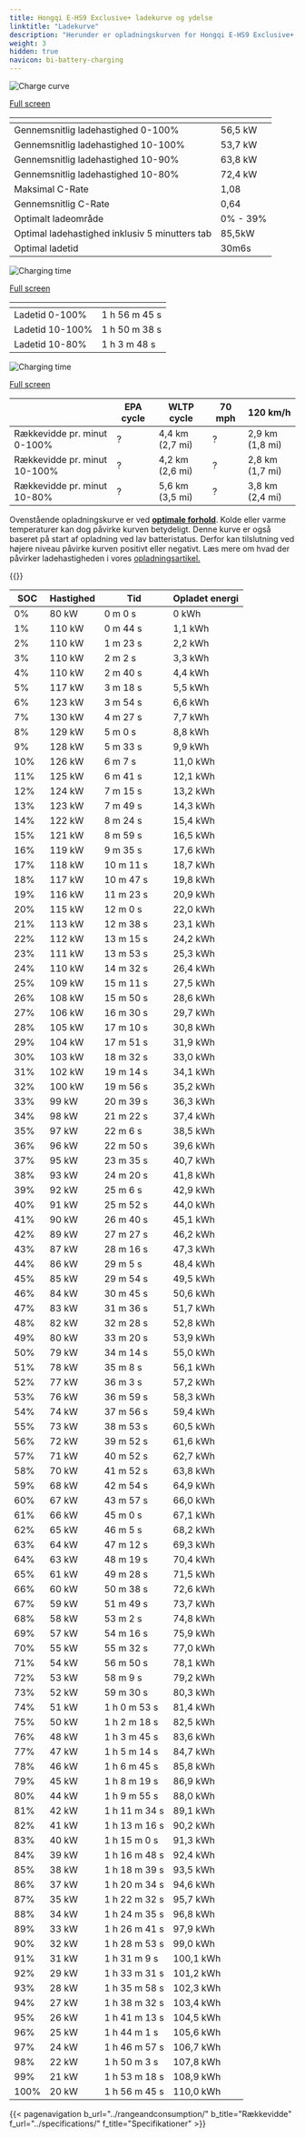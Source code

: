 ```yaml
---
title: Hongqi E-HS9 Exclusive+ ladekurve og ydelse
linktitle: "Ladekurve"
description: "Herunder er opladningskurven for Hongqi E-HS9 Exclusive+, der viser ladehastigheden ved forskellige batteriniveauer. Derudover giver grafer for rækkevidde og tid omfattende detaljer om opladningsydelsen."
weight: 3
hidden: true
navicon: bi-battery-charging
---
```

<!-- markdownlint-disable MD033 -->
<!-- markdownlint-disable MD010 -->
<img src="/images/nb-NO/models/hongqi/e-hs9/e-hs9_exclusiveplus/chargingcurve.svg" alt="Charge curve" class="img-fluid">

[Full screen](/images/nb-NO/models/hongqi/e-hs9/e-hs9_exclusiveplus/chargingcurve.svg)


<div class="table-responsive">
<table class="table table-striped border">
	<thead>
		<tr>
			<th>
			</th>
			<th>
			</th>
		</tr>
	</thead>
	<tbody>
		<tr>
			<td>
				Gennemsnitlig ladehastighed 0-100%
			</td>
			<td>
				56,5 kW
			</td>
		</tr>
		<tr>
			<td>
				Gennemsnitlig ladehastighed 10-100%
			</td>
			<td>
				53,7 kW
			</td>
		</tr>
		<tr>
			<td>
				Gennemsnitlig ladehastighed 10-90%
			</td>
			<td>
				63,8 kW
			</td>
		</tr>
		<tr>
			<td>
				Gennemsnitlig ladehastighed 10-80%
			</td>
			<td>
				72,4 kW
			</td>
		</tr>
		<tr>
			<td>
				Maksimal C-Rate
			</td>
			<td>
				1,08
			</td>
		</tr>
		<tr>
			<td>
				Gennemsnitlig C-Rate
			</td>
			<td>
				0,64
			</td>
		</tr>
		<tr>
			<td>
				Optimalt ladeområde
			</td>
			<td>
				0% - 39%
			</td>
		</tr>
		<tr>
			<td>
				Optimal ladehastighed inklusiv 5 minutters tab
			</td>
			<td>
				85,5kW
			</td>
		</tr>
		<tr>
			<td>
				Optimal ladetid
			</td>
			<td>
				30m6s
			</td>
		</tr>
	</tbody>
</table>
</div>
<img src="/images/nb-NO/models/hongqi/e-hs9/e-hs9_exclusiveplus/chargingtime.svg" alt="Charging time" class="img-fluid">

[Full screen](/images/nb-NO/models/hongqi/e-hs9/e-hs9_exclusiveplus/chargingtime.svg)
<div class="table-responsive">
<table class="table table-striped border">
	<thead>
		<tr>
			<th>
			</th>
			<th>
			</th>
		</tr>
	</thead>
	<tbody>
		<tr>
			<td>
				Ladetid 0-100%
			</td>
			<td>
				1 h 56 m 45 s
			</td>
		</tr>
		<tr>
			<td>
				Ladetid 10-100%
			</td>
			<td>
				1 h 50 m 38 s
			</td>
		</tr>
		<tr>
			<td>
				Ladetid 10-80%
			</td>
			<td>
				1 h 3 m 48 s
			</td>
		</tr>
	</tbody>
</table>
</div>
<img src="/images/nb-NO/models/hongqi/e-hs9/e-hs9_exclusiveplus/chargerangespeed.svg" alt="Charging time" class="img-fluid">

[Full screen](/images/nb-NO/models/hongqi/e-hs9/e-hs9_exclusiveplus/chargerangespeed.svg)
<div class="table-responsive">
<table class="table table-striped border">
	<thead>
		<tr>
			<th>
			</th>
			<th>
				EPA cycle
			</th>
			<th>
				WLTP cycle
			</th>
			<th>
				70 mph
			</th>
			<th>
				120 km/h
			</th>
		</tr>
	</thead>
	<tbody>
		<tr>
			<td>
				Rækkevidde pr. minut 0-100%
			</td>
			<td>
				?
			</td>
			<td>
				4,4 km (2,7 mi)
			</td>
			<td>
				?
			</td>
			<td>
				2,9 km (1,8 mi)
			</td>
		</tr>
		<tr>
			<td>
				Rækkevidde pr. minut 10-100%
			</td>
			<td>
				?
			</td>
			<td>
				4,2 km (2,6 mi)
			</td>
			<td>
				?
			</td>
			<td>
				2,8 km (1,7 mi)
			</td>
		</tr>
		<tr>
			<td>
				Rækkevidde pr. minut 10-80%
			</td>
			<td>
				?
			</td>
			<td>
				5,6 km (3,5 mi)
			</td>
			<td>
				?
			</td>
			<td>
				3,8 km (2,4 mi)
			</td>
		</tr>
	</tbody>
</table>
</div>


Ovenstående opladningskurve er ved **[optimale forhold](../../../../../technology/battery/charging/#temperature)**. Kolde eller varme temperaturer kan dog påvirke kurven betydeligt. Denne kurve er også baseret på start af opladning ved lav batteristatus. Derfor kan tilslutning ved højere niveau påvirke kurven positivt eller negativt. Læs mere om hvad der påvirker ladehastigheden i vores [opladningsartikel.](../../../../../technology/battery/charging/)


{{<evkxdisplayaddarticle />}}
<div class="table-responsive">
<table class="table table-striped border">
	<thead>
		<tr>
			<th>
				SOC
			</th>
			<th>
				Hastighed
			</th>
			<th>
				Tid
			</th>
			<th>
				Opladet energi
			</th>
		</tr>
	</thead>
	<tbody>
		<tr>
			<td>
				0%
			</td>
			<td>
				80 kW
			</td>
			<td>
				 0 m 0 s
			</td>
			<td>
				0 kWh
			</td>
		</tr>
		<tr>
			<td>
				1%
			</td>
			<td>
				110 kW
			</td>
			<td>
				 0 m 44 s
			</td>
			<td>
				1,1 kWh
			</td>
		</tr>
		<tr>
			<td>
				2%
			</td>
			<td>
				110 kW
			</td>
			<td>
				 1 m 23 s
			</td>
			<td>
				2,2 kWh
			</td>
		</tr>
		<tr>
			<td>
				3%
			</td>
			<td>
				110 kW
			</td>
			<td>
				 2 m 2 s
			</td>
			<td>
				3,3 kWh
			</td>
		</tr>
		<tr>
			<td>
				4%
			</td>
			<td>
				110 kW
			</td>
			<td>
				 2 m 40 s
			</td>
			<td>
				4,4 kWh
			</td>
		</tr>
		<tr>
			<td>
				5%
			</td>
			<td>
				117 kW
			</td>
			<td>
				 3 m 18 s
			</td>
			<td>
				5,5 kWh
			</td>
		</tr>
		<tr>
			<td>
				6%
			</td>
			<td>
				123 kW
			</td>
			<td>
				 3 m 54 s
			</td>
			<td>
				6,6 kWh
			</td>
		</tr>
		<tr>
			<td>
				7%
			</td>
			<td>
				130 kW
			</td>
			<td>
				 4 m 27 s
			</td>
			<td>
				7,7 kWh
			</td>
		</tr>
		<tr>
			<td>
				8%
			</td>
			<td>
				129 kW
			</td>
			<td>
				 5 m 0 s
			</td>
			<td>
				8,8 kWh
			</td>
		</tr>
		<tr>
			<td>
				9%
			</td>
			<td>
				128 kW
			</td>
			<td>
				 5 m 33 s
			</td>
			<td>
				9,9 kWh
			</td>
		</tr>
		<tr>
			<td>
				10%
			</td>
			<td>
				126 kW
			</td>
			<td>
				 6 m 7 s
			</td>
			<td>
				11,0 kWh
			</td>
		</tr>
		<tr>
			<td>
				11%
			</td>
			<td>
				125 kW
			</td>
			<td>
				 6 m 41 s
			</td>
			<td>
				12,1 kWh
			</td>
		</tr>
		<tr>
			<td>
				12%
			</td>
			<td>
				124 kW
			</td>
			<td>
				 7 m 15 s
			</td>
			<td>
				13,2 kWh
			</td>
		</tr>
		<tr>
			<td>
				13%
			</td>
			<td>
				123 kW
			</td>
			<td>
				 7 m 49 s
			</td>
			<td>
				14,3 kWh
			</td>
		</tr>
		<tr>
			<td>
				14%
			</td>
			<td>
				122 kW
			</td>
			<td>
				 8 m 24 s
			</td>
			<td>
				15,4 kWh
			</td>
		</tr>
		<tr>
			<td>
				15%
			</td>
			<td>
				121 kW
			</td>
			<td>
				 8 m 59 s
			</td>
			<td>
				16,5 kWh
			</td>
		</tr>
		<tr>
			<td>
				16%
			</td>
			<td>
				119 kW
			</td>
			<td>
				 9 m 35 s
			</td>
			<td>
				17,6 kWh
			</td>
		</tr>
		<tr>
			<td>
				17%
			</td>
			<td>
				118 kW
			</td>
			<td>
				 10 m 11 s
			</td>
			<td>
				18,7 kWh
			</td>
		</tr>
		<tr>
			<td>
				18%
			</td>
			<td>
				117 kW
			</td>
			<td>
				 10 m 47 s
			</td>
			<td>
				19,8 kWh
			</td>
		</tr>
		<tr>
			<td>
				19%
			</td>
			<td>
				116 kW
			</td>
			<td>
				 11 m 23 s
			</td>
			<td>
				20,9 kWh
			</td>
		</tr>
		<tr>
			<td>
				20%
			</td>
			<td>
				115 kW
			</td>
			<td>
				 12 m 0 s
			</td>
			<td>
				22,0 kWh
			</td>
		</tr>
		<tr>
			<td>
				21%
			</td>
			<td>
				113 kW
			</td>
			<td>
				 12 m 38 s
			</td>
			<td>
				23,1 kWh
			</td>
		</tr>
		<tr>
			<td>
				22%
			</td>
			<td>
				112 kW
			</td>
			<td>
				 13 m 15 s
			</td>
			<td>
				24,2 kWh
			</td>
		</tr>
		<tr>
			<td>
				23%
			</td>
			<td>
				111 kW
			</td>
			<td>
				 13 m 53 s
			</td>
			<td>
				25,3 kWh
			</td>
		</tr>
		<tr>
			<td>
				24%
			</td>
			<td>
				110 kW
			</td>
			<td>
				 14 m 32 s
			</td>
			<td>
				26,4 kWh
			</td>
		</tr>
		<tr>
			<td>
				25%
			</td>
			<td>
				109 kW
			</td>
			<td>
				 15 m 11 s
			</td>
			<td>
				27,5 kWh
			</td>
		</tr>
		<tr>
			<td>
				26%
			</td>
			<td>
				108 kW
			</td>
			<td>
				 15 m 50 s
			</td>
			<td>
				28,6 kWh
			</td>
		</tr>
		<tr>
			<td>
				27%
			</td>
			<td>
				106 kW
			</td>
			<td>
				 16 m 30 s
			</td>
			<td>
				29,7 kWh
			</td>
		</tr>
		<tr>
			<td>
				28%
			</td>
			<td>
				105 kW
			</td>
			<td>
				 17 m 10 s
			</td>
			<td>
				30,8 kWh
			</td>
		</tr>
		<tr>
			<td>
				29%
			</td>
			<td>
				104 kW
			</td>
			<td>
				 17 m 51 s
			</td>
			<td>
				31,9 kWh
			</td>
		</tr>
		<tr>
			<td>
				30%
			</td>
			<td>
				103 kW
			</td>
			<td>
				 18 m 32 s
			</td>
			<td>
				33,0 kWh
			</td>
		</tr>
		<tr>
			<td>
				31%
			</td>
			<td>
				102 kW
			</td>
			<td>
				 19 m 14 s
			</td>
			<td>
				34,1 kWh
			</td>
		</tr>
		<tr>
			<td>
				32%
			</td>
			<td>
				100 kW
			</td>
			<td>
				 19 m 56 s
			</td>
			<td>
				35,2 kWh
			</td>
		</tr>
		<tr>
			<td>
				33%
			</td>
			<td>
				99 kW
			</td>
			<td>
				 20 m 39 s
			</td>
			<td>
				36,3 kWh
			</td>
		</tr>
		<tr>
			<td>
				34%
			</td>
			<td>
				98 kW
			</td>
			<td>
				 21 m 22 s
			</td>
			<td>
				37,4 kWh
			</td>
		</tr>
		<tr>
			<td>
				35%
			</td>
			<td>
				97 kW
			</td>
			<td>
				 22 m 6 s
			</td>
			<td>
				38,5 kWh
			</td>
		</tr>
		<tr>
			<td>
				36%
			</td>
			<td>
				96 kW
			</td>
			<td>
				 22 m 50 s
			</td>
			<td>
				39,6 kWh
			</td>
		</tr>
		<tr>
			<td>
				37%
			</td>
			<td>
				95 kW
			</td>
			<td>
				 23 m 35 s
			</td>
			<td>
				40,7 kWh
			</td>
		</tr>
		<tr>
			<td>
				38%
			</td>
			<td>
				93 kW
			</td>
			<td>
				 24 m 20 s
			</td>
			<td>
				41,8 kWh
			</td>
		</tr>
		<tr>
			<td>
				39%
			</td>
			<td>
				92 kW
			</td>
			<td>
				 25 m 6 s
			</td>
			<td>
				42,9 kWh
			</td>
		</tr>
		<tr>
			<td>
				40%
			</td>
			<td>
				91 kW
			</td>
			<td>
				 25 m 52 s
			</td>
			<td>
				44,0 kWh
			</td>
		</tr>
		<tr>
			<td>
				41%
			</td>
			<td>
				90 kW
			</td>
			<td>
				 26 m 40 s
			</td>
			<td>
				45,1 kWh
			</td>
		</tr>
		<tr>
			<td>
				42%
			</td>
			<td>
				89 kW
			</td>
			<td>
				 27 m 27 s
			</td>
			<td>
				46,2 kWh
			</td>
		</tr>
		<tr>
			<td>
				43%
			</td>
			<td>
				87 kW
			</td>
			<td>
				 28 m 16 s
			</td>
			<td>
				47,3 kWh
			</td>
		</tr>
		<tr>
			<td>
				44%
			</td>
			<td>
				86 kW
			</td>
			<td>
				 29 m 5 s
			</td>
			<td>
				48,4 kWh
			</td>
		</tr>
		<tr>
			<td>
				45%
			</td>
			<td>
				85 kW
			</td>
			<td>
				 29 m 54 s
			</td>
			<td>
				49,5 kWh
			</td>
		</tr>
		<tr>
			<td>
				46%
			</td>
			<td>
				84 kW
			</td>
			<td>
				 30 m 45 s
			</td>
			<td>
				50,6 kWh
			</td>
		</tr>
		<tr>
			<td>
				47%
			</td>
			<td>
				83 kW
			</td>
			<td>
				 31 m 36 s
			</td>
			<td>
				51,7 kWh
			</td>
		</tr>
		<tr>
			<td>
				48%
			</td>
			<td>
				82 kW
			</td>
			<td>
				 32 m 28 s
			</td>
			<td>
				52,8 kWh
			</td>
		</tr>
		<tr>
			<td>
				49%
			</td>
			<td>
				80 kW
			</td>
			<td>
				 33 m 20 s
			</td>
			<td>
				53,9 kWh
			</td>
		</tr>
		<tr>
			<td>
				50%
			</td>
			<td>
				79 kW
			</td>
			<td>
				 34 m 14 s
			</td>
			<td>
				55,0 kWh
			</td>
		</tr>
		<tr>
			<td>
				51%
			</td>
			<td>
				78 kW
			</td>
			<td>
				 35 m 8 s
			</td>
			<td>
				56,1 kWh
			</td>
		</tr>
		<tr>
			<td>
				52%
			</td>
			<td>
				77 kW
			</td>
			<td>
				 36 m 3 s
			</td>
			<td>
				57,2 kWh
			</td>
		</tr>
		<tr>
			<td>
				53%
			</td>
			<td>
				76 kW
			</td>
			<td>
				 36 m 59 s
			</td>
			<td>
				58,3 kWh
			</td>
		</tr>
		<tr>
			<td>
				54%
			</td>
			<td>
				74 kW
			</td>
			<td>
				 37 m 56 s
			</td>
			<td>
				59,4 kWh
			</td>
		</tr>
		<tr>
			<td>
				55%
			</td>
			<td>
				73 kW
			</td>
			<td>
				 38 m 53 s
			</td>
			<td>
				60,5 kWh
			</td>
		</tr>
		<tr>
			<td>
				56%
			</td>
			<td>
				72 kW
			</td>
			<td>
				 39 m 52 s
			</td>
			<td>
				61,6 kWh
			</td>
		</tr>
		<tr>
			<td>
				57%
			</td>
			<td>
				71 kW
			</td>
			<td>
				 40 m 52 s
			</td>
			<td>
				62,7 kWh
			</td>
		</tr>
		<tr>
			<td>
				58%
			</td>
			<td>
				70 kW
			</td>
			<td>
				 41 m 52 s
			</td>
			<td>
				63,8 kWh
			</td>
		</tr>
		<tr>
			<td>
				59%
			</td>
			<td>
				68 kW
			</td>
			<td>
				 42 m 54 s
			</td>
			<td>
				64,9 kWh
			</td>
		</tr>
		<tr>
			<td>
				60%
			</td>
			<td>
				67 kW
			</td>
			<td>
				 43 m 57 s
			</td>
			<td>
				66,0 kWh
			</td>
		</tr>
		<tr>
			<td>
				61%
			</td>
			<td>
				66 kW
			</td>
			<td>
				 45 m 0 s
			</td>
			<td>
				67,1 kWh
			</td>
		</tr>
		<tr>
			<td>
				62%
			</td>
			<td>
				65 kW
			</td>
			<td>
				 46 m 5 s
			</td>
			<td>
				68,2 kWh
			</td>
		</tr>
		<tr>
			<td>
				63%
			</td>
			<td>
				64 kW
			</td>
			<td>
				 47 m 12 s
			</td>
			<td>
				69,3 kWh
			</td>
		</tr>
		<tr>
			<td>
				64%
			</td>
			<td>
				63 kW
			</td>
			<td>
				 48 m 19 s
			</td>
			<td>
				70,4 kWh
			</td>
		</tr>
		<tr>
			<td>
				65%
			</td>
			<td>
				61 kW
			</td>
			<td>
				 49 m 28 s
			</td>
			<td>
				71,5 kWh
			</td>
		</tr>
		<tr>
			<td>
				66%
			</td>
			<td>
				60 kW
			</td>
			<td>
				 50 m 38 s
			</td>
			<td>
				72,6 kWh
			</td>
		</tr>
		<tr>
			<td>
				67%
			</td>
			<td>
				59 kW
			</td>
			<td>
				 51 m 49 s
			</td>
			<td>
				73,7 kWh
			</td>
		</tr>
		<tr>
			<td>
				68%
			</td>
			<td>
				58 kW
			</td>
			<td>
				 53 m 2 s
			</td>
			<td>
				74,8 kWh
			</td>
		</tr>
		<tr>
			<td>
				69%
			</td>
			<td>
				57 kW
			</td>
			<td>
				 54 m 16 s
			</td>
			<td>
				75,9 kWh
			</td>
		</tr>
		<tr>
			<td>
				70%
			</td>
			<td>
				55 kW
			</td>
			<td>
				 55 m 32 s
			</td>
			<td>
				77,0 kWh
			</td>
		</tr>
		<tr>
			<td>
				71%
			</td>
			<td>
				54 kW
			</td>
			<td>
				 56 m 50 s
			</td>
			<td>
				78,1 kWh
			</td>
		</tr>
		<tr>
			<td>
				72%
			</td>
			<td>
				53 kW
			</td>
			<td>
				 58 m 9 s
			</td>
			<td>
				79,2 kWh
			</td>
		</tr>
		<tr>
			<td>
				73%
			</td>
			<td>
				52 kW
			</td>
			<td>
				 59 m 30 s
			</td>
			<td>
				80,3 kWh
			</td>
		</tr>
		<tr>
			<td>
				74%
			</td>
			<td>
				51 kW
			</td>
			<td>
				1 h 0 m 53 s
			</td>
			<td>
				81,4 kWh
			</td>
		</tr>
		<tr>
			<td>
				75%
			</td>
			<td>
				50 kW
			</td>
			<td>
				1 h 2 m 18 s
			</td>
			<td>
				82,5 kWh
			</td>
		</tr>
		<tr>
			<td>
				76%
			</td>
			<td>
				48 kW
			</td>
			<td>
				1 h 3 m 45 s
			</td>
			<td>
				83,6 kWh
			</td>
		</tr>
		<tr>
			<td>
				77%
			</td>
			<td>
				47 kW
			</td>
			<td>
				1 h 5 m 14 s
			</td>
			<td>
				84,7 kWh
			</td>
		</tr>
		<tr>
			<td>
				78%
			</td>
			<td>
				46 kW
			</td>
			<td>
				1 h 6 m 45 s
			</td>
			<td>
				85,8 kWh
			</td>
		</tr>
		<tr>
			<td>
				79%
			</td>
			<td>
				45 kW
			</td>
			<td>
				1 h 8 m 19 s
			</td>
			<td>
				86,9 kWh
			</td>
		</tr>
		<tr>
			<td>
				80%
			</td>
			<td>
				44 kW
			</td>
			<td>
				1 h 9 m 55 s
			</td>
			<td>
				88,0 kWh
			</td>
		</tr>
		<tr>
			<td>
				81%
			</td>
			<td>
				42 kW
			</td>
			<td>
				1 h 11 m 34 s
			</td>
			<td>
				89,1 kWh
			</td>
		</tr>
		<tr>
			<td>
				82%
			</td>
			<td>
				41 kW
			</td>
			<td>
				1 h 13 m 16 s
			</td>
			<td>
				90,2 kWh
			</td>
		</tr>
		<tr>
			<td>
				83%
			</td>
			<td>
				40 kW
			</td>
			<td>
				1 h 15 m 0 s
			</td>
			<td>
				91,3 kWh
			</td>
		</tr>
		<tr>
			<td>
				84%
			</td>
			<td>
				39 kW
			</td>
			<td>
				1 h 16 m 48 s
			</td>
			<td>
				92,4 kWh
			</td>
		</tr>
		<tr>
			<td>
				85%
			</td>
			<td>
				38 kW
			</td>
			<td>
				1 h 18 m 39 s
			</td>
			<td>
				93,5 kWh
			</td>
		</tr>
		<tr>
			<td>
				86%
			</td>
			<td>
				37 kW
			</td>
			<td>
				1 h 20 m 34 s
			</td>
			<td>
				94,6 kWh
			</td>
		</tr>
		<tr>
			<td>
				87%
			</td>
			<td>
				35 kW
			</td>
			<td>
				1 h 22 m 32 s
			</td>
			<td>
				95,7 kWh
			</td>
		</tr>
		<tr>
			<td>
				88%
			</td>
			<td>
				34 kW
			</td>
			<td>
				1 h 24 m 35 s
			</td>
			<td>
				96,8 kWh
			</td>
		</tr>
		<tr>
			<td>
				89%
			</td>
			<td>
				33 kW
			</td>
			<td>
				1 h 26 m 41 s
			</td>
			<td>
				97,9 kWh
			</td>
		</tr>
		<tr>
			<td>
				90%
			</td>
			<td>
				32 kW
			</td>
			<td>
				1 h 28 m 53 s
			</td>
			<td>
				99,0 kWh
			</td>
		</tr>
		<tr>
			<td>
				91%
			</td>
			<td>
				31 kW
			</td>
			<td>
				1 h 31 m 9 s
			</td>
			<td>
				100,1 kWh
			</td>
		</tr>
		<tr>
			<td>
				92%
			</td>
			<td>
				29 kW
			</td>
			<td>
				1 h 33 m 31 s
			</td>
			<td>
				101,2 kWh
			</td>
		</tr>
		<tr>
			<td>
				93%
			</td>
			<td>
				28 kW
			</td>
			<td>
				1 h 35 m 58 s
			</td>
			<td>
				102,3 kWh
			</td>
		</tr>
		<tr>
			<td>
				94%
			</td>
			<td>
				27 kW
			</td>
			<td>
				1 h 38 m 32 s
			</td>
			<td>
				103,4 kWh
			</td>
		</tr>
		<tr>
			<td>
				95%
			</td>
			<td>
				26 kW
			</td>
			<td>
				1 h 41 m 13 s
			</td>
			<td>
				104,5 kWh
			</td>
		</tr>
		<tr>
			<td>
				96%
			</td>
			<td>
				25 kW
			</td>
			<td>
				1 h 44 m 1 s
			</td>
			<td>
				105,6 kWh
			</td>
		</tr>
		<tr>
			<td>
				97%
			</td>
			<td>
				24 kW
			</td>
			<td>
				1 h 46 m 57 s
			</td>
			<td>
				106,7 kWh
			</td>
		</tr>
		<tr>
			<td>
				98%
			</td>
			<td>
				22 kW
			</td>
			<td>
				1 h 50 m 3 s
			</td>
			<td>
				107,8 kWh
			</td>
		</tr>
		<tr>
			<td>
				99%
			</td>
			<td>
				21 kW
			</td>
			<td>
				1 h 53 m 18 s
			</td>
			<td>
				108,9 kWh
			</td>
		</tr>
		<tr>
			<td>
				100%
			</td>
			<td>
				20 kW
			</td>
			<td>
				1 h 56 m 45 s
			</td>
			<td>
				110,0 kWh
			</td>
		</tr>
	</tbody>
</table>
</div>


{{< pagenavigation b_url="../rangeandconsumption/" b_title="Rækkevidde" f_url="../specifications/" f_title="Specifikationer" >}}
